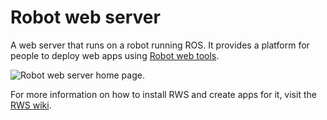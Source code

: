 # Robot web server

A web server that runs on a robot running ROS. It provides a platform for people to deploy web apps using [Robot web tools](http://robotwebtools.org/).

![Robot web server home page.](https://raw.githubusercontent.com/hcrlab/rws/master/docs/images/rws_home.png)

For more information on how to install RWS and create apps for it, visit the [RWS wiki](https://github.com/hcrlab/rws/wiki).
